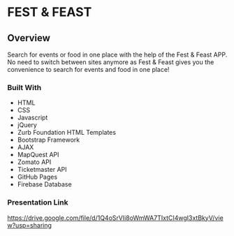 # FEST & FEAST

## Overview
Search for events or food in one place with the help of the Fest & Feast APP. No need to switch between sites anymore as Fest & Feast gives you the convenience to search for events and food in one place!

### Built With
- HTML
- CSS
- Javascript
- jQuery
- Zurb Foundation HTML Templates
- Bootstrap Framework
- AJAX
- MapQuest API
- Zomato API
- Ticketmaster API
- GitHub Pages
- Firebase Database

### Presentation Link
https://drive.google.com/file/d/1Q4oSrVIi8oWmWA7TIxtCI4wgI3xtBkyV/view?usp=sharing
